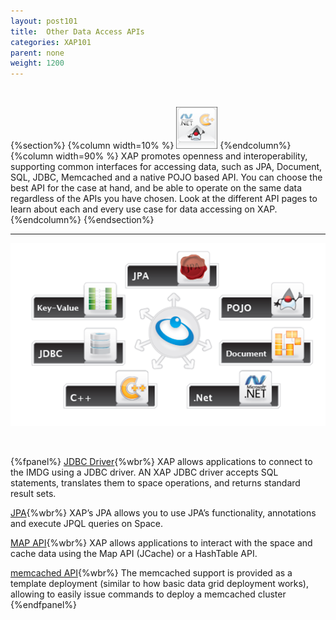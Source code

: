 ```yaml
---
layout: post101
title:  Other Data Access APIs
categories: XAP101
parent: none
weight: 1200
---
```

<br>

{%section%}
{%column width=10% %}
![apis.png](/attachment_files/subject/apis.png)
{%endcolumn%}
{%column width=90% %}
XAP promotes openness and interoperability, supporting common interfaces for accessing data, such as JPA, Document, SQL, JDBC, Memcached and a native POJO based API. You can choose the best API for the case at hand, and be able to operate on the same data regardless of the APIs you have chosen. Look at the different API pages to learn about each and every use case for data accessing on XAP.
{%endcolumn%}
{%endsection%}


<hr>


![anyapi.png](/attachment_files/anyapi.png)

<br>

{%fpanel%}
[JDBC Driver](./jdbc-driver.html){%wbr%}
XAP allows applications to connect to the IMDG using a JDBC driver. AN XAP JDBC driver accepts SQL statements, translates them to space operations, and returns standard result sets.

[JPA](./jpa-api-overview.html){%wbr%}
XAP’s JPA allows you to use JPA’s functionality, annotations and execute JPQL queries on Space.

[MAP API](./map-api.html){%wbr%}
XAP allows applications to interact with the space and cache data using the Map API (JCache) or a HashTable API.

[memcached API](./memcached-api.html){%wbr%}
The memcached support is provided as a template deployment (similar to how basic data grid deployment works), allowing to easily issue commands to deploy a memcached cluster
{%endfpanel%}